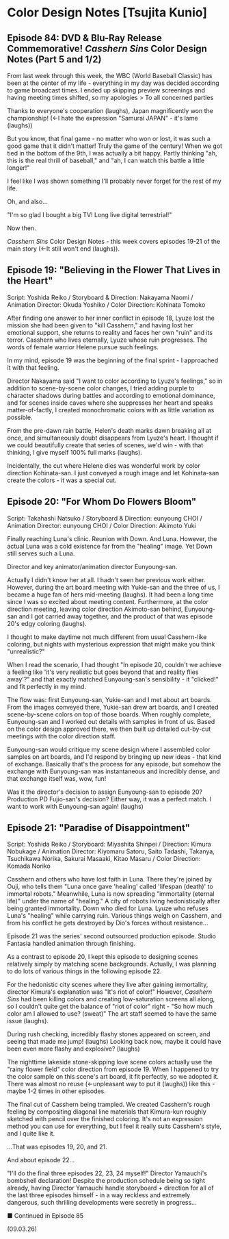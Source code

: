 # Color Design Notes [Tsujita Kunio]

## Episode 84: DVD & Blu-Ray Release Commemorative! *Casshern Sins* Color Design Notes (Part 5 and 1/2)

From last week through this week, the WBC (World Baseball Classic) has been at the center of my life - everything in my day was decided according to game broadcast times. I ended up skipping preview screenings and having meeting times shifted, so my apologies > To all concerned parties

Thanks to everyone's cooperation (laughs), Japan magnificently won the championship! (←I hate the expression "Samurai JAPAN" - it's lame (laughs))

But you know, that final game - no matter who won or lost, it was such a good game that it didn't matter! Truly the game of the century! When we got tied in the bottom of the 9th, I was actually a bit happy. Partly thinking "ah, this is the real thrill of baseball," and "ah, I can watch this battle a little longer!"

I feel like I was shown something I'll probably never forget for the rest of my life.

Oh, and also...

"I'm so glad I bought a big TV! Long live digital terrestrial!"

Now then.

*Casshern Sins* Color Design Notes - this week covers episodes 19-21 of the main story (←It still won't end (laughs)).

## Episode 19: "Believing in the Flower That Lives in the Heart"

Script: Yoshida Reiko / Storyboard & Direction: Nakayama Naomi / Animation Director: Okuda Yoshiko / Color Direction: Kohinata Tomoko

After finding one answer to her inner conflict in episode 18, Lyuze lost the mission she had been given to "kill Casshern," and having lost her emotional support, she returns to reality and faces her own "ruin" and its terror. Casshern who lives eternally, Lyuze whose ruin progresses. The words of female warrior Helene pursue such feelings.

In my mind, episode 19 was the beginning of the final sprint - I approached it with that feeling.

Director Nakayama said "I want to color according to Lyuze's feelings," so in addition to scene-by-scene color changes, I tried adding purple to character shadows during battles and according to emotional dominance, and for scenes inside caves where she suppresses her heart and speaks matter-of-factly, I created monochromatic colors with as little variation as possible.

From the pre-dawn rain battle, Helen's death marks dawn breaking all at once, and simultaneously doubt disappears from Lyuze's heart. I thought if we could beautifully create that series of scenes, we'd win - with that thinking, I give myself 100% full marks (laughs).

Incidentally, the cut where Helene dies was wonderful work by color direction Kohinata-san. I just conveyed a rough image and let Kohinata-san create the colors - it was a special cut.

## Episode 20: "For Whom Do Flowers Bloom"

Script: Takahashi Natsuko / Storyboard & Direction: eunyoung CHOI / Animation Director: eunyoung CHOI / Color Direction: Akimoto Yuki

Finally reaching Luna's clinic. Reunion with Down. And Luna. However, the actual Luna was a cold existence far from the "healing" image. Yet Down still serves such a Luna.

Director and key animator/animation director Eunyoung-san.

Actually I didn't know her at all. I hadn't seen her previous work either. However, during the art board meeting with Yukie-san and the three of us, I became a huge fan of hers mid-meeting (laughs). It had been a long time since I was so excited about meeting content. Furthermore, at the color direction meeting, leaving color direction Akimoto-san behind, Eunyoung-san and I got carried away together, and the product of that was episode 20's edgy coloring (laughs).

I thought to make daytime not much different from usual Casshern-like coloring, but nights with mysterious expression that might make you think "unrealistic?"

When I read the scenario, I had thought "In episode 20, couldn't we achieve a feeling like 'it's very realistic but goes beyond that and reality flies away'?" and that exactly matched Eunyoung-san's sensibility - it "clicked!" and fit perfectly in my mind.

The flow was: first Eunyoung-san, Yukie-san and I met about art boards. From the images conveyed there, Yukie-san drew art boards, and I created scene-by-scene colors on top of those boards. When roughly complete, Eunyoung-san and I worked out details with samples in front of us. Based on the color design approved there, we then built up detailed cut-by-cut meetings with the color direction staff.

Eunyoung-san would critique my scene design where I assembled color samples on art boards, and I'd respond by bringing up new ideas - that kind of exchange. Basically that's the process for any episode, but somehow the exchange with Eunyoung-san was instantaneous and incredibly dense, and that exchange itself was, wow, fun!

Was it the director's decision to assign Eunyoung-san to episode 20? Production PD Fujio-san's decision? Either way, it was a perfect match. I want to work with Eunyoung-san again! (laughs)

## Episode 21: "Paradise of Disappointment"

Script: Yoshida Reiko / Storyboard: Miyashita Shinpei / Direction: Kimura Nobukage / Animation Director: Kiyomaru Satoru, Saito Tadashi, Takanya, Tsuchikawa Norika, Sakurai Masaaki, Kitao Masaru / Color Direction: Komada Noriko

Casshern and others who have lost faith in Luna. There they're joined by Ouji, who tells them "Luna once gave 'healing' called 'lifespan (death)' to immortal robots." Meanwhile, Luna is now spreading "immortality (eternal life)" under the name of "healing." A city of robots living hedonistically after being granted immortality. Down who died for Luna. Lyuze who refuses Luna's "healing" while carrying ruin. Various things weigh on Casshern, and from his conflict he gets destroyed by Dio's forces without resistance...

Episode 21 was the series' second outsourced production episode. Studio Fantasia handled animation through finishing.

As a contrast to episode 20, I kept this episode to designing scenes relatively simply by matching scene backgrounds. Actually, I was planning to do lots of various things in the following episode 22.

For the hedonistic city scenes where they live after gaining immortality, director Kimura's explanation was "It's riot of color!" However, *Casshern Sins* had been killing colors and creating low-saturation screens all along, so I couldn't quite get the balance of "riot of color" right - "So how much color am I allowed to use? (sweat)" The art staff seemed to have the same issue (laughs).

During rush checking, incredibly flashy stones appeared on screen, and seeing that made me jump! (laughs) Looking back now, maybe it could have been even more flashy and explosive? (laughs)

The nighttime lakeside stone-skipping love scene colors actually use the "rainy flower field" color direction from episode 19. When I happened to try the color sample on this scene's art board, it fit perfectly, so we adopted it. There was almost no reuse (←unpleasant way to put it (laughs)) like this - maybe 1-2 times in other episodes.

The final cut of Casshern being trampled. We created Casshern's rough feeling by compositing diagonal line materials that Kimura-kun roughly sketched with pencil over the finished coloring. It's not an expression method you can use for everything, but I feel it really suits Casshern's style, and I quite like it.

...That was episodes 19, 20, and 21.

And about episode 22...

"I'll do the final three episodes 22, 23, 24 myself!" Director Yamauchi's bombshell declaration! Despite the production schedule being so tight already, having Director Yamauchi handle storyboard + direction for all of the last three episodes himself - in a way reckless and extremely dangerous, such thrilling developments were secretly in progress...

■ Continued in Episode 85

(09.03.26)